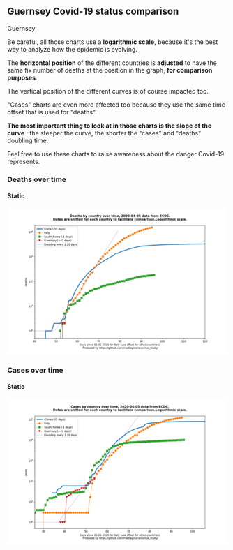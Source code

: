 ## Guernsey Covid-19 status comparison 

Guernsey



Be careful, all those charts use a **logarithmic scale**, because it's the best way to analyze how the epidemic is evolving.
 
The **horizontal position** of the different countries is **adjusted** to have the same fix number of deaths at the position in the graph, **for comparison purposes**.

The vertical position of the different curves is of course impacted too.

"Cases" charts are even more affected too because they use the same time offset that is used for "deaths".

**The most important thing to look at in those charts is the slope of the curve** : the steeper the curve, the shorter the "cases" and "deaths" doubling time.

Feel free to use these charts to raise awareness about the danger Covid-19 represents. 


 
### Deaths over time
 
#### Static
![Guernsey covid-19 deaths static chart](https://raw.githubusercontent.com/madlag/coronavirus_study/master/notebooks/graphs/2020-04-05/countries/Guernsey/2020-04-05_Guernsey_deaths.png "Guernsey covid-19 deaths static chart")   

 
### Cases over time
 
#### Static
![Guernsey covid-19 cases static chart](https://raw.githubusercontent.com/madlag/coronavirus_study/master/notebooks/graphs/2020-04-05/countries/Guernsey/2020-04-05_Guernsey_cases.png "Guernsey covid-19 cases static chart")   


